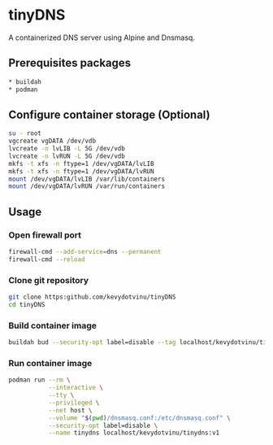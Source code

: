 # tinyDNS
A containerized DNS server using Alpine and Dnsmasq.

## Prerequisites packages
```bash
* buildah
* podman
```

## Configure container storage (Optional)
```bash
su - root
vgcreate vgDATA /dev/vdb
lvcreate -n lvLIB -L 5G /dev/vdb
lvcreate -n lvRUN -L 5G /dev/vdb
mkfs -t xfs -n ftype=1 /dev/vgDATA/lvLIB
mkfs -t xfs -n ftype=1 /dev/vgDATA/lvRUN
mount /dev/vgDATA/lvLIB /var/lib/containers
mount /dev/vgDATA/lvRUN /var/run/containers
```

## Usage
### Open firewall port
```bash
firewall-cmd --add-service=dns --permanent
firewall-cmd --reload
```

### Clone git repository
```bash
git clone https:github.com/kevydotvinu/tinyDNS
cd tinyDNS
```

### Build container image
```bash
buildah bud --security-opt label=disable --tag localhost/kevydotvinu/tinydns:v1 .
```

### Run container image
```bash
podman run --rm \
           --interactive \
           --tty \
           --privileged \
           --net host \
           --volume "$(pwd)/dnsmasq.conf:/etc/dnsmasq.conf" \
           --security-opt label=disable \
           --name tinydns localhost/kevydotvinu/tinydns:v1
```
